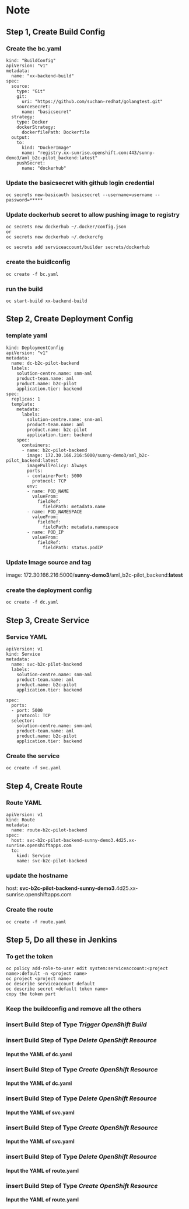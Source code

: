 # Note
## Step 1, Create Build Config
### Create the bc.yaml
```
kind: "BuildConfig"
apiVersion: "v1"
metadata:
  name: "xx-backend-build" 
spec:
  source: 
    type: "Git"
    git:
      uri: "https://github.com/suchan-redhat/golangtest.git"
    sourceSecret:
      name: "basicsecret"
  strategy: 
    type: Docker
    dockerStrategy:
      dockerfilePath: Dockerfile
  output: 
    to:
      kind: "DockerImage"
      name: "registry.xx-sunrise.openshift.com:443/sunny-demo3/aml_b2c-pilot_backend:latest"
    pushSecret:
      name: "dockerhub"
```
### Update the basicsecret with github login credential
```
oc secrets new-basicauth basicsecret --username=username --password=*****
```
### Update dockerhub secret to allow pushing image to registry
```
oc secrets new dockerhub ~/.docker/config.json
or
oc secrets new dockerhub ~/.dockercfg

oc secrets add serviceaccount/builder secrets/dockerhub
```
### create the buidlconfig
```
oc create -f bc.yaml 
```

### run the build
```
oc start-build xx-backend-build 
```

## Step 2, Create Deployment Config
### template yaml
```
kind: DeploymentConfig
apiVersion: "v1"
metadata:
  name: dc-b2c-pilot-backend
  labels:
    solution-centre.name: snm-aml
    product-team.name: aml
    product.name: b2c-pilot
    application.tier: backend
spec:
  replicas: 1
  template:
    metadata:
      labels:
        solution-centre.name: snm-aml
        product-team.name: aml
        product.name: b2c-pilot
        application.tier: backend
    spec:
      containers:
      - name: b2c-pilot-backend
        image: 172.30.166.216:5000/sunny-demo3/aml_b2c-pilot_backend:latest
        imagePullPolicy: Always
        ports:
        - containerPort: 5000
          protocol: TCP
        env:
        - name: POD_NAME
          valueFrom:
            fieldRef:
              fieldPath: metadata.name
        - name: POD_NAMESPACE
          valueFrom:
            fieldRef:
              fieldPath: metadata.namespace
        - name: POD_IP
          valueFrom:
            fieldRef:
              fieldPath: status.podIP
```
### Update Image source and tag

image: 172.30.166.216:5000/**sunny-demo3**/aml_b2c-pilot_backend:**latest**

### create the deployment config

```
oc create -f dc.yaml
```

## Step 3, Create Service 
### Service YAML

```
apiVersion: v1
kind: Service
metadata:
  name: svc-b2c-pilot-backend
  labels:
    solution-centre.name: snm-aml
    product-team.name: aml
    product.name: b2c-pilot
    application.tier: backend

spec:
  ports:
  - port: 5000
    protocol: TCP
  selector:
    solution-centre.name: snm-aml
    product-team.name: aml
    product.name: b2c-pilot
    application.tier: backend
```
### Create the service

```
oc create -f svc.yaml
```
## Step 4, Create Route
### Route YAML

```
apiVersion: v1
kind: Route
metadata:
  name: route-b2c-pilot-backend
spec:
  host: svc-b2c-pilot-backend-sunny-demo3.4d25.xx-sunrise.openshiftapps.com
  to:
    kind: Service
    name: svc-b2c-pilot-backend
```
### update the hostname
  host: **svc-b2c-pilot-backend-sunny-demo3**.4d25.xx-sunrise.openshiftapps.com

### Create the route

```
oc create -f route.yaml
```
## Step 5, Do all these in Jenkins
### To get the token

```
oc policy add-role-to-user edit system:serviceaccount:<project name>:default -n <project name>
oc project <project name>
oc describe serviceaccount default
oc describe secret <default token name>
copy the token part
```
### Keep the buildconfig and remove all the others
### insert Build Step of Type *Trigger OpenShift Build*
### insert Build Step of Type *Delete OpenShift Resource*
#### Input the YAML of dc.yaml
### insert Build Step of Type *Create OpenShift Resource*
#### Input the YAML of dc.yaml
### insert Build Step of Type *Delete OpenShift Resource*
#### Input the YAML of svc.yaml
### insert Build Step of Type *Create OpenShift Resource*
#### Input the YAML of svc.yaml
### insert Build Step of Type *Delete OpenShift Resource*
#### Input the YAML of route.yaml
### insert Build Step of Type *Create OpenShift Resource*
#### Input the YAML of route.yaml
